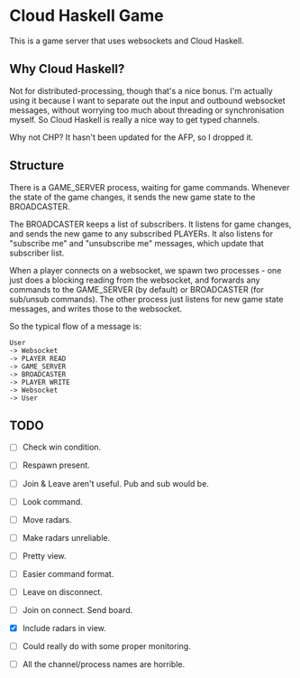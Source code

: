 # Cloud Haskell Game

This is a game server that uses websockets and Cloud Haskell.

## Why Cloud Haskell?

Not for distributed-processing, though that's a nice bonus. I'm
actually using it because I want to separate out the input and
outbound websocket messages, without worrying too much about threading
or synchronisation myself. So Cloud Haskell is really a nice way to
get typed channels.

Why not CHP? It hasn't been updated for the AFP, so I dropped it.

## Structure

There is a GAME_SERVER process, waiting for game commands. Whenever
the state of the game changes, it sends the new game state to the
BROADCASTER.

The BROADCASTER keeps a list of subscribers. It listens for game
changes, and sends the new game to any subscribed PLAYERs. It also
listens for "subscribe me" and "unsubscribe me" messages, which update
that subscriber list.

When a player connects on a websocket, we spawn two processes - one
just does a blocking reading from the websocket, and forwards any
commands to the GAME_SERVER (by default) or BROADCASTER (for sub/unsub
commands).
The other process just listens for new game state messages, and writes
those to the websocket.

So the typical flow of a message is:

```
User
-> Websocket
-> PLAYER READ
-> GAME_SERVER
-> BROADCASTER
-> PLAYER WRITE
-> Websocket
-> User
```

## TODO
- [ ] Check win condition.
- [ ] Respawn present.

- [ ] Join & Leave aren't useful. Pub and sub would be.
- [ ] Look command.
- [ ] Move radars.
- [ ] Make radars unreliable.
- [ ] Pretty view.
- [ ] Easier command format.
- [ ] Leave on disconnect.
- [ ] Join on connect. Send board.

- [X] Include radars in view.
- [ ] Could really do with some proper monitoring.
- [ ] All the channel/process names are horrible.
